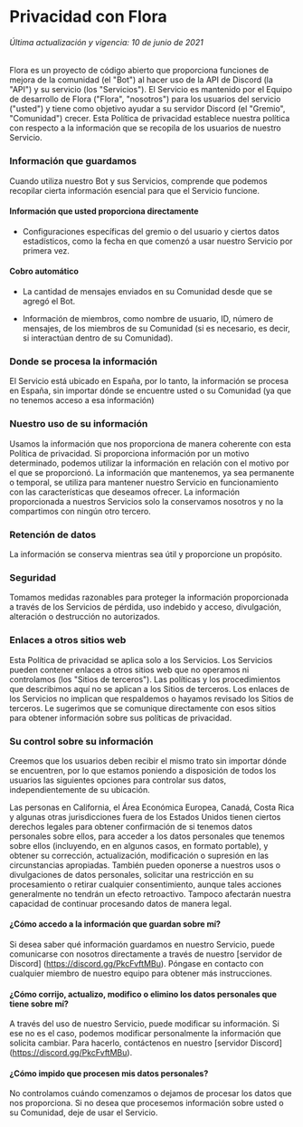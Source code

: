 # Privacidad con Flora
###### Última actualización y vigencia: 10 de junio de 2021
Flora es un proyecto de código abierto que proporciona funciones de mejora de la comunidad (el "Bot") al hacer uso de la API de Discord (la "API") y su servicio (los "Servicios"). El Servicio es mantenido por el Equipo de desarrollo de Flora ("Flora", "nosotros") para los usuarios del servicio ("usted") y tiene como objetivo ayudar a su servidor Discord (el "Gremio", "Comunidad") crecer. Esta Política de privacidad establece nuestra política con respecto a la información que se recopila de los usuarios de nuestro Servicio.

### Información que guardamos
Cuando utiliza nuestro Bot y sus Servicios, comprende que podemos recopilar cierta información esencial para que el Servicio funcione.

#### Información que usted proporciona directamente
- Configuraciones específicas del gremio o del usuario y ciertos datos estadísticos, como la fecha en que comenzó a usar nuestro Servicio por primera vez.
#### Cobro automático
- La cantidad de mensajes enviados en su Comunidad desde que se agregó el Bot.

- Información de miembros, como nombre de usuario, ID, número de mensajes, de los miembros de su Comunidad (si es necesario, es decir, si interactúan dentro de su Comunidad).
### Donde se procesa la información
El Servicio está ubicado en España, por lo tanto, la información se procesa en España, sin importar dónde se encuentre usted o su Comunidad (ya que no tenemos acceso a esa información)
### Nuestro uso de su información
Usamos la información que nos proporciona de manera coherente con esta Política de privacidad. Si proporciona información por un motivo determinado, podemos utilizar la información en relación con el motivo por el que se proporcionó. La información que mantenemos, ya sea permanente o temporal, se utiliza para mantener nuestro Servicio en funcionamiento con las características que deseamos ofrecer. La información proporcionada a nuestros Servicios solo la conservamos nosotros y no la compartimos con ningún otro tercero.

### Retención de datos
La información se conserva mientras sea útil y proporcione un propósito.
### Seguridad
Tomamos medidas razonables para proteger la información proporcionada a través de los Servicios de pérdida, uso indebido y acceso, divulgación, alteración o destrucción no autorizados.
### Enlaces a otros sitios web
Esta Política de privacidad se aplica solo a los Servicios. Los Servicios pueden contener enlaces a otros sitios web que no operamos ni controlamos (los "Sitios de terceros"). Las políticas y los procedimientos que describimos aquí no se aplican a los Sitios de terceros. Los enlaces de los Servicios no implican que respaldemos o hayamos revisado los Sitios de terceros. Le sugerimos que se comunique directamente con esos sitios para obtener información sobre sus políticas de privacidad.

### Su control sobre su información
Creemos que los usuarios deben recibir el mismo trato sin importar dónde se encuentren, por lo que estamos poniendo a disposición de todos los usuarios las siguientes opciones para controlar sus datos, independientemente de su ubicación.

Las personas en California, el Área Económica Europea, Canadá, Costa Rica y algunas otras jurisdicciones fuera de los Estados Unidos tienen ciertos derechos legales para obtener confirmación de si tenemos datos personales sobre ellos, para acceder a los datos personales que tenemos sobre ellos (incluyendo, en en algunos casos, en formato portable), y obtener su corrección, actualización, modificación o supresión en las circunstancias apropiadas. También pueden oponerse a nuestros usos o divulgaciones de datos personales, solicitar una restricción en su procesamiento o retirar cualquier consentimiento, aunque tales acciones generalmente no tendrán un efecto retroactivo. Tampoco afectarán nuestra capacidad de continuar procesando datos de manera legal.

#### ¿Cómo accedo a la información que guardan sobre mí?
Si desea saber qué información guardamos en nuestro Servicio, puede comunicarse con nosotros directamente a través de nuestro [servidor de Discord] (https://discord.gg/PkcFvftMBu). Póngase en contacto con cualquier miembro de nuestro equipo para obtener más instrucciones.
#### ¿Cómo corrijo, actualizo, modifico o elimino los datos personales que tiene sobre mí?
A través del uso de nuestro Servicio, puede modificar su información. Si ese no es el caso, podemos modificar personalmente la información que solicita cambiar. Para hacerlo, contáctenos en nuestro [servidor Discord] (https://discord.gg/PkcFvftMBu).
#### ¿Cómo impido que procesen mis datos personales?
No controlamos cuándo comenzamos o dejamos de procesar los datos que nos proporciona. Si no desea que procesemos información sobre usted o su Comunidad, deje de usar el Servicio.